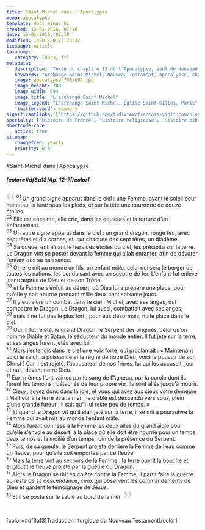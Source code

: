 ```yaml
---
title: Saint-Michel dans l'Apocalypse
menu: apocalypse
template: docs_minus_h1
created: 15-01-2016, 07:10
date: 15-01-2016, 07:10
modified: 14-01-2017, 20:32
itempage: Article
taxonomy:
   category: [docs, fr]
metadata:
   description: "Texte du chapître 12 de l'Apocalypse, seul du Nouveau Testament où apparaît l'Archange Saint-Michel"
   keywords: "Archange Saint-Michel, Nouveau Testament, Apocalypse, chapître 12 de l'Apocalypse, Mont-Saint-Michel"
   image: apocalypse_700x694.jpg
   image_height: 700
   image_width: 694
   image_title: "L'archange Saint-Michel"
   image_legend: "L'archange Saint-Michel, Église Saint-Gilles, Paris"
   'twitter:card': summary
significantlinks: ["https://github.com/tidiview/francois-vidit.com/blob/develop/user/sites/docs/pages/01.home/04.mont-saint-michel/01.arch-michel/02.apocalypse/docs.fr.md"]
specialty: ["Histoire de France", "Histoire religieuse", "Histoire biblique", "Nouveau Testament", "Apocalypse", "Archange Michel", "Saint-Michel", "Mont-Saint-Michel"]
shortcode-core:
   active: true
sitemap:
   changefreq: yearly
   priority: 0.9
---
```

#Saint-Michel dans l'Apocalypse

##### [color=#df8a13]Ap. 12-7[/color]

<span><svg xmlns="http://www.w3.org/2000/svg" width="22px" height="22px" viewBox="0 0 78 78" fill="lightgrey" opacity="1"><path d="M76.5 9.0009L57.0898 32.605c-.88226 1.10283-.88226 1.54397-.88226 1.76454 0 1.10286 1.76455 3.30857 2.8674 4.632l13.0167 14.99877L61.50123 74.9545 50.4727 59.51456c-2.87047-3.97028-10.80793-15.88413-10.80793-19.19267 0-1.76458.6617-2.4263 6.6171-9.7051C60.8395 12.74754 63.04522 10.98297 70.98575 3.0455L76.5 9.00092zm-38.16172 0L18.9281 32.605c-.88228 1.10283-.88228 1.54397-.88228 1.76454 0 1.10286 1.76457 3.30857 2.86742 4.632L33.92688 54.0003 23.3395 74.9545 12.30793 59.51456C9.44053 55.54428 1.5 43.63043 1.5 40.3219c0-1.76458.6617-2.4263 6.6171-9.7051C22.67475 12.74754 24.88043 10.98297 32.82097 3.0455l5.51732 5.9554z"/></svg></span>
<sup>01</sup> Un grand signe apparut dans le ciel : une Femme, ayant le soleil pour manteau, la lune sous les pieds, et sur la tête une couronne de douze étoiles.  
<sup>02</sup> Elle est enceinte, elle crie, dans les douleurs et la torture d’un enfantement.  
<sup>03</sup> Un autre signe apparut dans le ciel : un grand dragon, rouge feu, avec sept têtes et dix cornes, et, sur chacune des sept têtes, un diadème.  
<sup>04</sup> Sa queue, entraînant le tiers des étoiles du ciel, les précipita sur la terre. Le Dragon vint se poster devant la femme qui allait enfanter, afin de dévorer l’enfant dès sa naissance.  
<sup>05</sup> Or, elle mit au monde un fils, un enfant mâle, celui qui sera le berger de toutes les nations, les conduisant avec un sceptre de fer. L’enfant fut enlevé jusqu’auprès de Dieu et de son Trône,  
<sup>06</sup> et la Femme s’enfuit au désert, où Dieu lui a préparé une place, pour qu’elle y soit nourrie pendant mille deux cent soixante jours.  
<sup>07</sup> Il y eut alors un combat dans le ciel : Michel, avec ses anges, dut combattre le Dragon. Le Dragon, lui aussi, combattait avec ses anges,  
<sup>08</sup> mais il ne fut pas le plus fort ; pour eux désormais, nulle place dans le ciel.  
<sup>09</sup> Oui, il fut rejeté, le grand Dragon, le Serpent des origines, celui qu’on nomme Diable et Satan, le séducteur du monde entier. Il fut jeté sur la terre, et ses anges furent jetés avec lui.  
<sup>10</sup> Alors j’entendis dans le ciel une voix forte, qui proclamait : « Maintenant voici le salut, la puissance et le règne de notre Dieu, voici le pouvoir de son Christ ! Car il est rejeté, l’accusateur de nos frères, lui qui les accusait, jour et nuit, devant notre Dieu.  
<sup>11</sup> Eux-mêmes l’ont vaincu par le sang de l’Agneau, par la parole dont ils furent les témoins ; détachés de leur propre vie, ils sont allés jusqu’à mourir.  
<sup>12</sup> Cieux, soyez donc dans la joie, et vous qui avez aux cieux votre demeure ! Malheur à la terre et à la mer : le diable est descendu vers vous, plein d’une grande fureur ; il sait qu’il lui reste peu de temps. »  
<sup>13</sup> Et quand le Dragon vit qu’il était jeté sur la terre, il se mit à poursuivre la Femme qui avait mis au monde l’enfant mâle.  
<sup>14</sup> Alors furent données à la Femme les deux ailes du grand aigle pour qu’elle s’envole au désert, à la place où elle doit être nourrie pour un temps, deux temps et la moitié d’un temps, loin de la présence du Serpent.  
<sup>15</sup> Puis, de sa gueule, le Serpent projeta derrière la Femme de l’eau comme un fleuve, pour qu’elle soit emportée par ce fleuve.  
<sup>16</sup> Mais la terre vint au secours de la Femme : la terre ouvrit la bouche et engloutit le fleuve projeté par la gueule du Dragon.  
<sup>17</sup> Alors le Dragon se mit en colère contre la Femme, il partit faire la guerre au reste de sa descendance, ceux qui observent les commandements de Dieu et gardent le témoignage de Jésus.  
<sup>18</sup> Et il se posta sur le sable au bord de la mer. <span><svg xmlns="http://www.w3.org/2000/svg" width="22px" height="22px" viewBox="0 0 78 78" fill="lightgrey" opacity="1"><path d="M1.5 68.9991L20.9102 45.395c.88226-1.10283.88226-1.54397.88226-1.76454 0-1.10286-1.76455-3.30857-2.8674-4.632L5.90836 23.9997 16.49877 3.0455 27.5273 18.48544c2.87047 3.97028 10.80793 15.88413 10.80793 19.19267 0 1.76458-.6617 2.4263-6.6171 9.7051C17.1605 65.25246 14.95478 67.01703 7.01425 74.9545L1.5 68.99908zm38.16172 0L59.0719 45.395c.88228-1.10283.88228-1.54397.88228-1.76454 0-1.10286-1.76457-3.30857-2.86742-4.632L44.07312 23.9997 54.6605 3.0455l11.03157 15.43992C68.55947 22.45572 76.5 34.36957 76.5 37.6781c0 1.76458-.6617 2.4263-6.6171 9.7051C55.32526 65.25246 53.11957 67.01703 45.17904 74.9545l-5.51732-5.9554z"/></svg></span>

<br>

[color=#df8a13]Traduction liturgique du Nouveau Testament[/color]